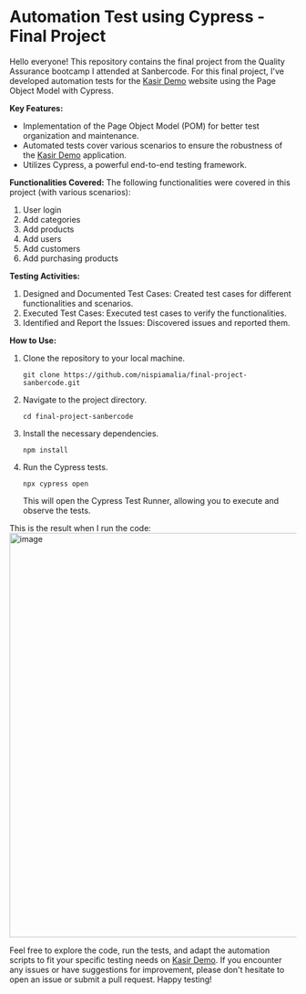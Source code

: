 # Automation Test using Cypress - Final Project

Hello everyone! This repository contains the final project from the Quality Assurance bootcamp I attended at Sanbercode. For this final project, I've developed automation tests for the [Kasir Demo](http://kasirdemo.belajarqa.com/) website using the Page Object Model with Cypress.

**Key Features:**
- Implementation of the Page Object Model (POM) for better test organization and maintenance.
- Automated tests cover various scenarios to ensure the robustness of the [Kasir Demo](http://kasirdemo.belajarqa.com/) application.
- Utilizes Cypress, a powerful end-to-end testing framework.

**Functionalities Covered:**
The following functionalities were covered in this project (with various scenarios):
1. User login
2. Add categories
3. Add products
4. Add users
5. Add customers
6. Add purchasing products

**Testing Activities:**
1. Designed and Documented Test Cases: Created test cases for different functionalities and scenarios.
2. Executed Test Cases: Executed test cases to verify the functionalities.
3. Identified and Report the Issues: Discovered issues and reported them.

**How to Use:**
1. Clone the repository to your local machine.
   ```
   git clone https://github.com/nispiamalia/final-project-sanbercode.git
   ```
2. Navigate to the project directory.
   ```
   cd final-project-sanbercode
   ```
3. Install the necessary dependencies.
   ```
   npm install
   ```
4. Run the Cypress tests.
   ```
   npx cypress open
   ```
   This will open the Cypress Test Runner, allowing you to execute and observe the tests.

This is the result when I run the code:
<img width="709" alt="image" src="https://github.com/nispiamalia/final-project-sanbercode/assets/110650876/cb92cd42-6611-4ec5-bec4-a2aea71ca76d">

Feel free to explore the code, run the tests, and adapt the automation scripts to fit your specific testing needs on [Kasir Demo](http://kasirdemo.belajarqa.com/). If you encounter any issues or have suggestions for improvement, please don't hesitate to open an issue or submit a pull request. Happy testing!
